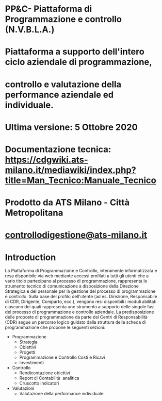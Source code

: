 #	PP&C- Piattaforma di Programmazione e controllo  (N.V.B.L.A.)
#
#       Piattaforma a supporto dell'intero ciclo aziendale di programmazione,
#       controllo e valutazione della performance aziendale ed individuale.
#
#       Ultima versione: 5 Ottobre 2020
#       Documentazione tecnica: https://cdgwiki.ats-milano.it/mediawiki/index.php?title=Man_Tecnico:Manuale_Tecnico
#	Prodotto da ATS Milano - Città Metropolitana
#	controllodigestione@ats-milano.it


# Introduction 
La Piattaforma di Programmazione e Controllo, interamente informatizzata e
resa disponibile via web mediante accessi profilati a tutti gli utenti che
a vario titolo partecipano al processo di programmazione, rappresenta lo
strumento tecnico di comunicazione a disposizione della Direzione
Strategica e del personale per la gestione del processo di programmazione
e controllo. Sulla base del profilo dell'utente (ad es. Direzione,
Responsabile di CDR, Dirigente, Comparto, ecc.), vengono resi disponibili
i moduli abilitati ciascuno dei quali rappresenta uno strumento a
supporto delle singole fasi del processo di programmazione e controllo
aziendale. La predisposizione delle proposte di programmazione da parte
dei Centri di Responsabilità  (CDR) segue un percorso logico guidato dalla
struttura della scheda di programmazione che propone le seguenti
sezioni:  
- Programmazione 
    - Strategia 
    - Obiettivi 
    - Progetti 
    - Programmazione e Controllo Costi e Ricavi 
    - Investimenti 
- Controllo 
    - Rendicontazione obiettivi 
    - Report di Contabilità  analitica 
    - Cruscotto indicatori 
- Valutazioni 
    - Valutazione della performance individuale